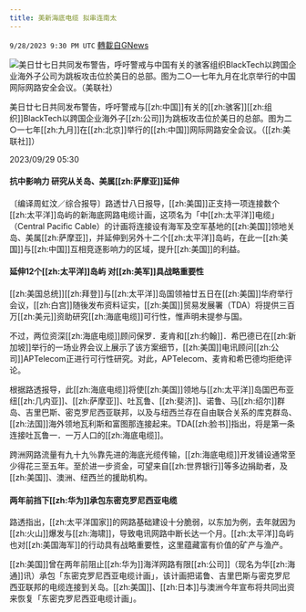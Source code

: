 ```yaml
---
title: 美新海底电缆 拟串连南太
---
```

`9/28/2023 9:30 PM UTC` [轉載自GNews](https://gnews.org/articles/1754270)

![美日廿七日共同发布警告，呼吁警戒与中国有关的骇客组织BlackTech以跨国企业海外子公司为跳板攻击位於美日的总部。图为二○一七年九月在北京举行的中国网际网路安全会议。（美联社）](https://img.ltn.com.tw/Upload/news/600/2023/09/29/190.jpg "美日廿七日共同发布警告，呼吁警戒与中国有关的骇客组织BlackTech以跨国企业海外子公司为跳板攻击位於美日的总部。图为二○一七年九月在北京举行的中国网际网路安全会议。（美联社）")

美日廿七日共同发布警告，呼吁警戒与[[zh:中国]]有关的[[zh:骇客]][[zh:组织]]BlackTech以跨国企业海外子[[zh:公司]]为跳板攻击位於美日的总部。图为二○一七年[[zh:九月]]在[[zh:北京]]举行的[[zh:中国]]网际网路安全会议。（[[zh:美联社]]）

2023/09/29 05:30

#### 抗中影响力 研究从关岛、美属[[zh:萨摩亚]]延伸

〔编译周虹汶／综合报导〕路透廿八日报导，[[zh:美国]]正支持一项连接数个[[zh:太平洋]]岛屿的新海底网路电缆计画，这项名为「中[[zh:太平洋]]电缆」（Central Pacific Cable）的计画将连接设有海军及空军基地的[[zh:美国]]领地关岛、美属[[zh:萨摩亚]]，并延伸到另外十二个[[zh:太平洋]]岛屿，在此一[[zh:美国]]与[[zh:中国]]互相竞逐影响力的区域，提升[[zh:美国]]的利益。

#### 延伸12个[[zh:太平洋]]岛屿 对[[zh:美军]]具战略重要性

[[zh:美国总统]][[zh:拜登]]与[[zh:太平洋]]岛国领袖廿五日在[[zh:美国]]华府举行会议，[[zh:白宫]]随後发布资料证实，[[zh:美国]]贸易发展署（TDA）将提供三百万[[zh:美元]]资助研究[[zh:海底电缆]]可行性，惟声明未提参与国。

不过，两位资深[[zh:海底电缆]]顾问保罗．麦肯和[[zh:约翰]]．希巴德已在[[zh:新加坡]]举行的一场业界会议上展示了该方案细节，[[zh:美国]]电讯顾问[[zh:公司]]APTelecom正进行可行性研究。对此，APTelecom、麦肯和希巴德均拒绝评论。

根据路透报导，此[[zh:海底电缆]]将使[[zh:美国]]领地与[[zh:太平洋]]岛国巴布亚纽[[zh:几内亚]]、[[zh:萨摩亚]]、吐瓦鲁、[[zh:斐济]]、诺鲁、马[[zh:绍尔]]群岛、吉里巴斯、密克罗尼西亚联邦，以及与纽西兰存在自由联合关系的库克群岛、[[zh:法国]]海外领地瓦利斯和富图那连接起来。TDA[[zh:脸书]]指出，将是第一条连接吐瓦鲁一．一万人口的[[zh:海底电缆]]。

跨洲网路流量有九十九％靠先进的海底光缆传输，[[zh:海底电缆]]开发铺设通常至少得花三至五年。至於进一步资金，可望来自[[zh:世界银行]]等多边捐助者，及[[zh:美国]]、澳洲、纽西兰的援助机构。

#### 两年前挡下[[zh:华为]]承包东密克罗尼西亚电缆

路透指出，[[zh:太平洋国家]]的网路基础建设十分脆弱，以东加为例，去年就因为[[zh:火山]]爆发与[[zh:海啸]]，导致电讯网路中断长达一个月。[[zh:太平洋]]岛屿也对[[zh:美国海军]]的行动具有战略重要性，这里蕴藏富有价值的矿产与渔产。

[[zh:美国]]曾在两年前阻止[[zh:华为]]海洋网路有限[[zh:公司]]（现名为华[[zh:海通]]讯）承包「东密克罗尼西亚电缆计画」，该计画把诺鲁、吉里巴斯与密克罗尼西亚联邦的电缆连接到关岛。[[zh:美国]]、[[zh:日本]]与澳洲今年宣布将共同出资来恢复「东密克罗尼西亚电缆计画」。
